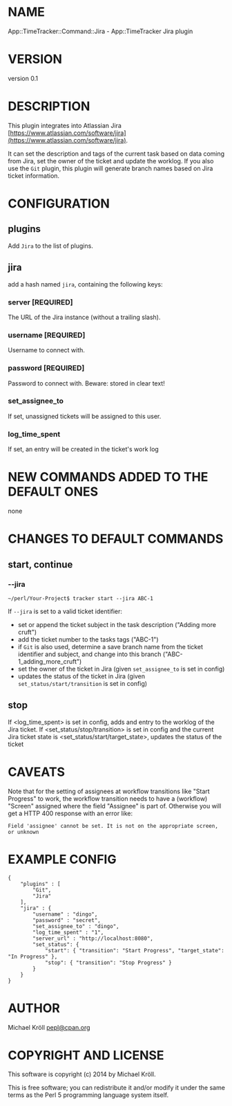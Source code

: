 # NAME

App::TimeTracker::Command::Jira - App::TimeTracker Jira plugin

# VERSION

version 0.1

# DESCRIPTION

This plugin integrates into Atlassian Jira
[https://www.atlassian.com/software/jira](https://www.atlassian.com/software/jira).

It can set the description and tags of the current task based on data
coming from Jira, set the owner of the ticket and update the
worklog. If you also use the `Git` plugin, this plugin will
generate branch names based on Jira ticket information.

# CONFIGURATION

## plugins

Add `Jira` to the list of plugins.

## jira

add a hash named `jira`, containing the following keys:

### server \[REQUIRED\]

The URL of the Jira instance (without a trailing slash).

### username \[REQUIRED\]

Username to connect with.

### password \[REQUIRED\]

Password to connect with. Beware: stored in clear text!

### set\_assignee\_to

If set, unassigned tickets will be assigned to this user.

### log\_time\_spent

If set, an entry will be created in the ticket's work log

# NEW COMMANDS ADDED TO THE DEFAULT ONES

none

# CHANGES TO DEFAULT COMMANDS

## start, continue

### --jira

    ~/perl/Your-Project$ tracker start --jira ABC-1

If `--jira` is set to a valid ticket identifier:

- set or append the ticket subject in the task description ("Adding more cruft")
- add the ticket number to the tasks tags ("ABC-1")
- if `Git` is also used, determine a save branch name from the ticket identifier and subject, and change into this branch ("ABC-1\_adding\_more\_cruft")
- set the owner of the ticket in Jira (given `set_assignee_to` is set in config)
- updates the status of the ticket in Jira (given `set_status/start/transition` is set in config)

## stop

If <log\_time\_spent> is set in config, adds and entry to the worklog of the Jira ticket.
If <set\_status/stop/transition> is set in config and the current Jira ticket state is <set\_status/start/target\_state>, updates the status of the ticket

# CAVEATS

Note that for the setting of assignees at workflow transitions like "Start Progress" to work,
the workflow transition needs to have a (workflow) "Screen" assigned where the field "Assignee" is part of.
Otherwise you will get a HTTP 400 response with an error like:

    Field 'assignee' cannot be set. It is not on the appropriate screen, or unknown

# EXAMPLE CONFIG

    {
        "plugins" : [
            "Git",
            "Jira"
        ],
        "jira" : {
            "username" : "dingo",
            "password" : "secret",
            "set_assignee_to" : "dingo",
            "log_time_spent" : "1",
            "server_url" : "http://localhost:8080",
            "set_status": {
                "start": { "transition": "Start Progress", "target_state": "In Progress" },
                "stop": { "transition": "Stop Progress" }
            }
        }
    }

# AUTHOR

Michael Kröll <pepl@cpan.org>

# COPYRIGHT AND LICENSE

This software is copyright (c) 2014 by Michael Kröll.

This is free software; you can redistribute it and/or modify it under
the same terms as the Perl 5 programming language system itself.
